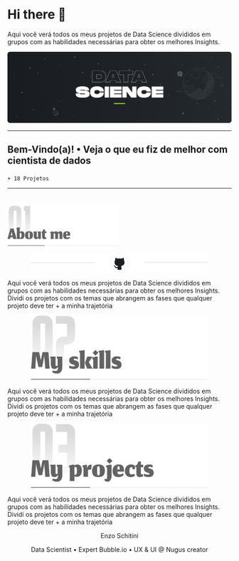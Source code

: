 <!--
**enzoschitini/enzoschitini** is a ✨ _special_ ✨ repository because its `README.md` (this file) appears on your GitHub profile.

Here are some ideas to get you started:

- 🔭 I’m currently working on ...
- 🌱 I’m currently learning ...
- 👯 I’m looking to collaborate on ...
- 🤔 I’m looking for help with ...
- 💬 Ask me about ...
- 📫 How to reach me: ...
- 😄 Pronouns: ...
- ⚡ Fun fact: ...
-->
# Hi there 👋
Aqui você verá todos os meus projetos de Data Science divididos em grupos com as habilidades necessárias para obter os melhores Insights.

<img src="https://github.com/enzoschitini/repository-data-science-library/blob/main/image/Copertina-Profilo.png?raw=true" alt="capa">

---

## **Bem-Vindo(a)!** • Veja o que eu fiz de melhor com cientista de dados
`+ 18 Projetos ` 

---
# 
<img src="https://github.com/enzoschitini/repository-data-science-library/blob/main/image/about%20me.png?raw=true" alt="capa" width="250">

<p align="center">
  <img src="https://github.com/enzoschitini/repository-data-science-library/blob/main/image/Github2.png?raw=true" alt="capa" width="400">
</p>
Aqui você verá todos os meus projetos de Data Science divididos em grupos com as habilidades necessárias para obter os melhores Insights. Dividi os projetos com os temas que abrangem as fases que qualquer projeto deve ter + a minha trajetória

<p align="center">
  <img src="https://github.com/enzoschitini/repository-data-science-library/blob/main/image/My%20skills.png?raw=true" alt="capa" width="400">
</p>
Aqui você verá todos os meus projetos de Data Science divididos em grupos com as habilidades necessárias para obter os melhores Insights. Dividi os projetos com os temas que abrangem as fases que qualquer projeto deve ter + a minha trajetória

<p align="center">
  <img src="https://github.com/enzoschitini/repository-data-science-library/blob/main/image/Projects.png?raw=true" alt="capa" width="400">
</p>
Aqui você verá todos os meus projetos de Data Science divididos em grupos com as habilidades necessárias para obter os melhores Insights. Dividi os projetos com os temas que abrangem as fases que qualquer projeto deve ter + a minha trajetória

<p align="center">
  Enzo Schitini
</p>

<p align="center">
  Data Scientist • Expert Bubble.io • UX & UI @ Nugus creator
</p>
